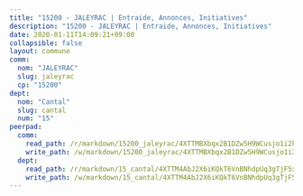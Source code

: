 ```yaml
---
title: "15200 - JALEYRAC | Entraide, Annonces, Initiatives"
description: "15200 - JALEYRAC | Entraide, Annonces, Initiatives"
date: 2020-01-11T14:09:21+09:00
collapsible: false
layout: commune
comm:
  nom: "JALEYRAC"
  slug: jaleyrac
  cp: "15200"
dept:
  nom: "Cantal"
  slug: cantal
  num: "15"
peerpad:
  comm:
    read_path: /r/markdown/15200_jaleyrac/4XTTMBXbqx2B1DZw5H9WCusjo1i2kyw5cVim5i7n8Yx2ahqaB
    write_path: /w/markdown/15200_jaleyrac/4XTTMBXbqx2B1DZw5H9WCusjo1i2kyw5cVim5i7n8Yx2ahqaB-K3TgUMoicSSjjQVsP23cu8wocsJS3Fp28Sz17wpK4AfgLzgJw1X8ySuS1yzMV6gDJskDf7B5ZjNmrTMeNB6D5C1WCeQ4LSvJciHBvxTTZUmCcxPTPGNSLXUx54kRiq3z91usERQw
  dept:
    read_path: /r/markdown/15_cantal/4XTTM4AbJ2X6iKQkT6VnBNhdpUq3gTjF5xvzeLXgyMbip7oZi
    write_path: /w/markdown/15_cantal/4XTTM4AbJ2X6iKQkT6VnBNhdpUq3gTjF5xvzeLXgyMbip7oZi-K3TgUzLxcVoV3Spfk4WRRT7ns4FZHP5DRn3T5Xt1HAMNkCgdMWpswwmyZFy1f4TzqjHqM6bwRLmH4WDVWsNZdM34scPnnmiNG41mKcAmEspoSpDYQr7FHqoFAfy15CJrkSEmsoqS
---
```


